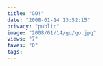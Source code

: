 ```yaml
---
title: "GO!"
date: "2008-01-14 13:52:15"
privacy: "public"
image: "2008/01/14/go/go.jpg"
views: "7"
faves: "0"
tags:
---
```


